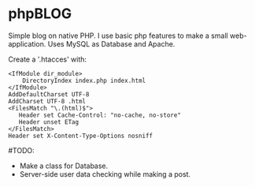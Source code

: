 ﻿# phpBLOG

 Simple blog on native PHP. I use basic php features to make a small web-application. Uses MySQL as Database and Apache.

Create a '.htacces' with:

```
<IfModule dir_module>
    DirectoryIndex index.php index.html
</IfModule>
AddDefaultCharset UTF-8
AddCharset UTF-8 .html
<FilesMatch "\.(html)$">
   Header set Cache-Control: "no-cache, no-store"
   Header unset ETag
</FilesMatch>
Header set X-Content-Type-Options nosniff
```

 #TODO:
   * Make a class for Database.
   * Server-side user data checking while making a post.

